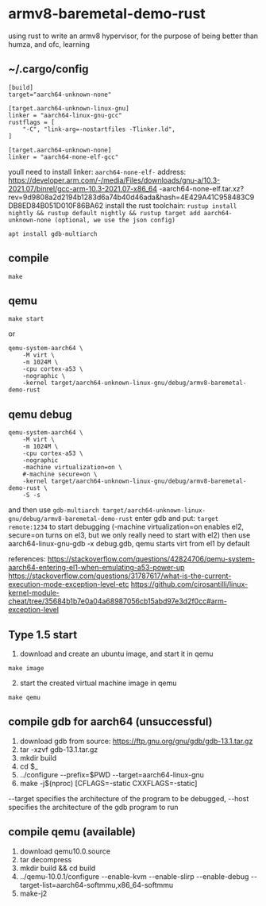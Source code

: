 # armv8-baremetal-demo-rust

using rust to write an armv8 hypervisor, for the purpose of being better than humza, and ofc, learning

## ~/.cargo/config
```shell
[build]
target="aarch64-unknown-none"

[target.aarch64-unknown-linux-gnu]
linker = "aarch64-linux-gnu-gcc"
rustflags = [
    "-C", "link-arg=-nostartfiles -Tlinker.ld",
]

[target.aarch64-unknown-none]
linker = "aarch64-none-elf-gcc"
```
youll need to install linker: `aarch64-none-elf-` address: https://developer.arm.com/-/media/Files/downloads/gnu-a/10.3-2021.07/binrel/gcc-arm-10.3-2021.07-x86_64 -aarch64-none-elf.tar.xz?rev=9d9808a2d2194b1283d6a74b40d46ada&hash=4E429A41C958483C9DB8ED84B051D010F86BA62
install the rust toolchain: `rustup install nightly && rustup default nightly && rustup target add aarch64-unknown-none (optional, we use the json config)`

`apt install gdb-multiarch`

## compile
```shell
make
```

## qemu
```shell
make start
```
or
```shell
qemu-system-aarch64 \
    -M virt \
    -m 1024M \
    -cpu cortex-a53 \
    -nographic \
    -kernel target/aarch64-unknown-linux-gnu/debug/armv8-baremetal-demo-rust
```

## qemu debug
```shell
qemu-system-aarch64 \
    -M virt \
    -m 1024M \
    -cpu cortex-a53 \
    -nographic
    -machine virtualization=on \
    #-machine secure=on \
    -kernel target/aarch64-unknown-linux-gnu/debug/armv8-baremetal-demo-rust \
    -S -s
```
and then use
`gdb-multiarch target/aarch64-unknown-linux-gnu/debug/armv8-baremetal-demo-rust`
enter gdb and put: `target remote:1234` to start debugging
(-machine virtualization=on enables el2, secure=on turns on el3, but we only really need to start with el2)
then use aarch64-linux-gnu-gdb -x debug.gdb, qemu starts virt from el1 by default

references:
https://stackoverflow.com/questions/42824706/qemu-system-aarch64-entering-el1-when-emulating-a53-power-up
https://stackoverflow.com/questions/31787617/what-is-the-current-execution-mode-exception-level-etc
https://github.com/cirosantilli/linux-kernel-module-cheat/tree/35684b1b7e0a04a68987056cb15abd97e3d2f0cc#arm-exception-level

## Type 1.5 start
1. download and create an ubuntu image, and start it in qemu
```shell
make image
```
2. start the created virtual machine image in qemu
```shell
make qemu
```

## compile gdb for aarch64 (unsuccessful)
1. download gdb from source: https://ftp.gnu.org/gnu/gdb/gdb-13.1.tar.gz
2. tar -xzvf gdb-13.1.tar.gz
3. mkdir build
4. cd $_
5. ../configure --prefix=$PWD --target=aarch64-linux-gnu
6. make -j$(nproc) [CFLAGS=-static CXXFLAGS=-static]

--target specifies the architecture of the program to be debugged, --host specifies the architecture of the gdb program to run

## compile qemu (available)
1. download qemu10.0.source
2. tar decompress
3. mkdir build && cd build
4. ../qemu-10.0.1/configure --enable-kvm --enable-slirp --enable-debug --target-list=aarch64-softmmu,x86_64-softmmu
5. make-j2
